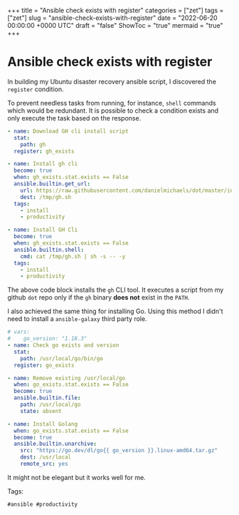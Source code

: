 +++
title = "Ansible check exists with register"
categories = ["zet"]
tags = ["zet"]
slug = "ansible-check-exists-with-register"
date = "2022-06-20 00:00:00 +0000 UTC"
draft = "false"
ShowToc = "true"
mermaid = "true"
+++

# Ansible check exists with register

In building my Ubuntu disaster recovery ansible script, I discovered the
`register` condition.

To prevent needless tasks from running, for instance, `shell` commands 
which would be redundant. It is possible to check a condition exists
and only execute the task based on the response.

```yaml
- name: Download GH cli install script
  stat:
    path: gh
  register: gh_exists

- name: Install gh cli
  become: true
  when: gh_exists.stat.exists == False
  ansible.builtin.get_url:
    url: https://raw.githubusercontent.com/danielmichaels/dot/master/installers/install-gh
    dest: /tmp/gh.sh
  tags:
    - install
    - productivity

- name: Install GH Cli
  become: true
  when: gh_exists.stat.exists == False
  ansible.builtin.shell:
    cmd: cat /tmp/gh.sh | sh -s -- -y
  tags:
    - install
    - productivity
```

The above code block installs the `gh` CLI tool. It executes a script
from my github `dot` repo only if the `gh` binary **does not** exist in 
the `PATH`.

I also achieved the same thing for installing Go. Using this method I
didn't need to install a `ansible-galaxy` third party role. 

```yaml
# vars:
#    go_version: "1.18.3"
- name: Check go exists and version
  stat:
    path: /usr/local/go/bin/go
  register: go_exists

- name: Remove existing /usr/local/go
  when: go_exists.stat.exists == False
  become: true
  ansible.builtin.file:
    path: /usr/local/go
    state: absent

- name: Install Golang
  when: go_exists.stat.exists == False
  become: true
  ansible.builtin.unarchive:
    src: "https://go.dev/dl/go{{ go_version }}.linux-amd64.tar.gz"
    dest: /usr/local
    remote_src: yes
```

It might not be elegant but it works well for me.

Tags:

    #ansible #productivity
